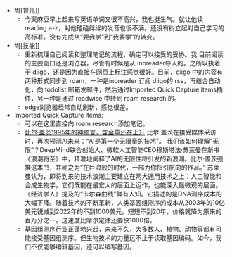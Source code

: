 - #[[育儿]]
    - 今天麻豆早上起来写英语单词又很不高兴，我也挺生气。就让他读 reading a-z，对他磕磕绊绊的发音也很不满。还没有树立起对自己学习的高标准。没有完成从“要我学”到“我要学”的转变。
- #[[技能]]
    - 重新梳理自己阅读和整理笔记的流程，确定可以接受的妥协。我 目前阅读的主要窗口还是浏览器，尽管有时候是从 inoreader导入的。之所以执着于 diigo，还是因为直接在网页上标注感觉很好。目前，diigo 中的内容有两种形式同步到 roam，一种是inoreader 订阅 diigo的 rss，再结合自动化，向 todolist 邮箱发邮件，然后通过Imported Quick Capture items插件，另一种是通过 readwise 中转到 roam research 的。
    - edge浏览器经常自动刷新，感觉很差。
- Imported Quick Capture items:
    - 可以在这里直接向 roam research添加笔记。
    - [比尔·盖茨1995年的神预言，含金量还在上升](https://mp.weixin.qq.com/s/6effNNCrjOSBQ19YXheQtA)
比尔·盖茨在接受媒体采访时，再次预测AI未来：“AI是第一个无限量的技术”。
我们该如何理解“无限”？DeepMind联合创始人、微软人工智能CEO穆斯塔法·苏莱曼在新书《浪潮将至》中，精准地阐释了AI的无限性将引发的新浪潮。比尔·盖茨强推这本书，并称之为“在巨浪般的时代，一部为你指引航向的作品。”
苏莱曼认为，即将到来的技术浪潮主要建立在两大通用技术之上：人工智能和合成生物学，它们既能在最宏大的层面上运作，也能深入最微观的层面。
《经济学人》提及的“卡尔森曲线”鲜有人知。它描述的是DNA测序成本的大幅下降。随着技术的不断革新，人类基因组测序的成本从2003年的10亿美元锐减到2022年的不到1000美元。短短不到20年，价格就降为原来的百万分之一，这速度比摩尔定律还要快1000倍。
    - 基因组测序行业正蓬勃兴起，未来不久，大多数人、植物、动物等都有可能接受基因组测序。但生物技术的力量远不止于读取基因编码。如今，我们不仅能够编辑基因，还可以编写基因。 

